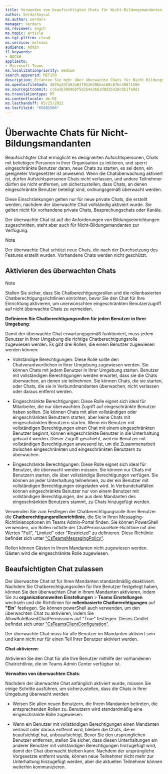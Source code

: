 ```yaml
---
title: Verwenden von beaufsichtigten Chats für Nicht-Bildungsmandanten
author: SerdarSoysal
ms.author: serdars
manager: serdars
ms.reviewer: angch
ms.topic: article
ms.tgt.pltfrm: cloud
ms.service: msteams
audience: Admin
f1.keywords:
- NOCSH
appliesto:
- Microsoft Teams
ms.localizationpriority: medium
search.appverid: MET150
description: Erfahren Sie mehr über überwachte Chats für Nicht-Bildungsmandanten in Microsoft Teams Besprechungen.
ms.openlocfilehash: 4076a2dfa93a037912649bbac88c876c498f1586
ms.sourcegitcommit: cc6a3b30696bf5d254a3662d8d2b328cbb1fa9d1
ms.translationtype: MT
ms.contentlocale: de-DE
ms.lasthandoff: 05/25/2022
ms.locfileid: "65681566"
---
```

# <a name="supervised-chats-for-non-educational-tenants"></a>Überwachte Chats für Nicht-Bildungsmandanten

Beaufsichtigter Chat ermöglicht es designierten Aufsichtspersonen, Chats mit beliebigen Personen in ihrer Organisation zu initiieren, und sperrt eingeschränkte Benutzer daran, neue Chats zu starten, es sei denn, ein geeigneter Vorgesetzter ist anwesend. Wenn die Chatüberwachung aktiviert ist, dürfen Aufsichtspersonen Chats nicht verlassen, und andere Teilnehmer dürfen sie nicht entfernen, um sicherzustellen, dass Chats, an denen eingeschränkte Benutzer beteiligt sind, ordnungsgemäß überwacht werden.

Diese Einschränkungen gelten nur für neue private Chats, die erstellt werden, nachdem der überwachte Chat vollständig aktiviert wurde. Sie gelten nicht für vorhandene private Chats, Besprechungschats oder Kanäle.

Der überwachte Chat ist auf die Anforderungen von Bildungseinrichtungen zugeschnitten, steht aber auch für Nicht-Bildungsmandanten zur Verfügung.

> [!NOTE]
> Der überwachte Chat schützt neue Chats, die nach der Durchsetzung des Features erstellt wurden. Vorhandene Chats werden nicht geschützt.

## <a name="enable-supervised-chat"></a>Aktivieren des überwachten Chats

> [!NOTE]
> Stellen Sie sicher, dass Sie Chatberechtigungsrollen und die rollenbasierten Chatberechtigungsrichtlinien einrichten, bevor Sie den Chat für Ihre Einrichtung aktivieren, um unerwünschten eingeschränkten Benutzerzugriff auf nicht überwachte Chats zu vermeiden.

**Definieren Sie Chatberechtigungsrollen für jeden Benutzer in Ihrer Umgebung**:

Damit der überwachte Chat erwartungsgemäß funktioniert, muss jedem Benutzer in Ihrer Umgebung die richtige Chatberechtigungsrolle zugewiesen werden. Es gibt drei Rollen, die einem Benutzer zugewiesen werden können:

- Vollständige Berechtigungen: Diese Rolle sollte den Chatverantwortlichen in Ihrer Umgebung zugewiesen werden. Sie können Chats mit jedem Benutzer in Ihrer Umgebung starten. Benutzer mit vollständigen Berechtigungen werden erwartet, dass sie die Chats überwachen, an denen sie teilnehmen. Sie können Chats, die sie starten, oder Chats, die sie in Verbundmandanten überwachen, nicht verlassen oder daraus entfernt werden.

- Eingeschränkte Berechtigungen: Diese Rolle eignet sich ideal für Mitarbeiter, die nur überwachten Zugriff auf eingeschränkte Benutzer haben sollten. Sie können Chats mit allen vollständigen oder eingeschränkten Benutzern starten, aber keine Chats mit eingeschränkten Benutzern starten. Wenn ein Benutzer mit vollständigen Berechtigungen einen Chat mit einem eingeschränkten Benutzer beginnt, können eingeschränkte Benutzer in die Unterhaltung gebracht werden. Dieser Zugriff geschieht, weil ein Benutzer mit vollständigen Berechtigungen anwesend ist, um die Zusammenarbeit zwischen eingeschränkten und eingeschränkten Benutzern zu überwachen.

- Eingeschränkte Berechtigungen: Diese Rolle eignet sich ideal für Benutzer, die überwacht werden müssen. Sie können nur Chats mit Benutzern starten, die über vollständige Berechtigungen verfügen. Sie können an jeder Unterhaltung teilnehmen, zu der ein Benutzer mit vollständigen Berechtigungen eingeladen wird. In Verbundchatfällen können eingeschränkte Benutzer nur von einem Benutzer mit vollständigen Berechtigungen, der aus dem Mandanten des eingeschränkten Benutzers stammt, zu Chats hinzugefügt werden.

Verwenden Sie zum Festlegen der Chatberechtigungsrolle Ihrer Benutzer die **Chatberechtigungsrollenrichtlinie**, die Sie in Ihren Messaging-Richtlinienoptionen im Teams Admin-Portal finden. Sie können PowerShell verwenden, um Rollen mithilfe der ChatPermissionRole-Richtlinie mit den Werten "Full", "Limited" oder "Restricted" zu definieren. Diese Richtlinie befindet sich unter ["CsTeamsMessagingPolicy"](/powershell/module/skype/set-csteamsmessagingpolicy).

Rollen können Gästen in Ihrem Mandanten nicht zugewiesen werden. Gästen wird die eingeschränkte Rolle zugewiesen.

## <a name="allow-supervised-chat"></a>Beaufsichtigten Chat zulassen

Der überwachte Chat ist für Ihren Mandanten standardmäßig deaktiviert. Nachdem Sie Chatberechtigungsrollen für Ihre Benutzer festgelegt haben, können Sie den überwachten Chat in Ihrem Mandanten aktivieren, indem Sie zu **organisationsweiten Einstellungen** \> **Teams Einstellungen** wechseln und die Richtlinien für **rollenbasierte Chatberechtigungen** auf **"Ein**" festlegen. Sie können powerShell auch verwenden, um den überwachten Chat zu aktivieren, indem Sie AllowRoleBasedChatPermissions auf "True" festlegen. Dieses Cmdlet befindet sich unter ["CsTeamsClientConfiguration"](/powershell/module/skype/set-csteamsclientconfiguration).

Der überwachte Chat muss für alle Benutzer im Mandanten aktiviert sein und kann nicht nur für einen Teil Ihrer Benutzer aktiviert werden.

**Chat aktivieren**:

Aktivieren Sie den Chat für alle Ihre Benutzer mithilfe der vorhandenen Chatrichtlinie, die im Teams Admin Center verfügbar ist.

**Verwalten von überwachten Chats**:

Nachdem der überwachte Chat anfänglich aktiviert wurde, müssen Sie einige Schritte ausführen, um sicherzustellen, dass die Chats in Ihrer Umgebung überwacht werden:

- Weisen Sie allen neuen Benutzern, die Ihrem Mandanten beitreten, die entsprechenden Rollen zu. Benutzern wird standardmäßig eine eingeschränkte Rolle zugewiesen.

- Wenn ein Benutzer mit vollständigen Berechtigungen einen Mandanten verlässt oder daraus entfernt wird, bleiben die Chats, die er beaufsichtigt hat, unbeaufsichtigt. Bevor Sie den ursprünglichen Benutzer entfernen, stellen Sie sicher, dass diesen Unterhaltungen ein anderer Benutzer mit vollständigen Berechtigungen hinzugefügt wird, damit der Chat überwacht bleiben kann. Nachdem der ursprüngliche Vorgesetzte entfernt wurde, können neue Teilnehmer nicht mehr zur Unterhaltung hinzugefügt werden, aber die aktuellen Teilnehmer können weiterhin kommunizieren.

